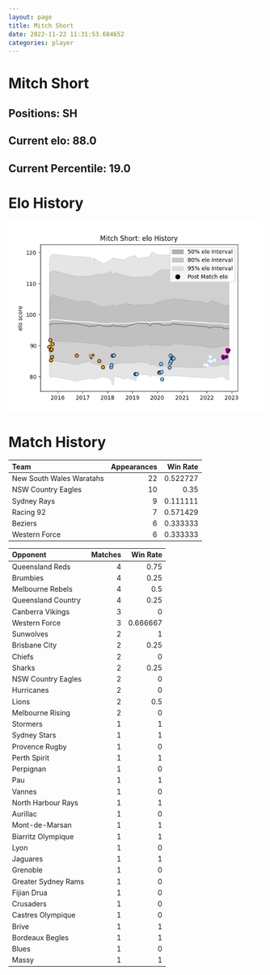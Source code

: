 ```yaml
---  
layout: page  
title: Mitch Short  
date: 2022-11-22 11:31:53.684652  
categories: player  
---
```

# Mitch Short

## Positions: SH

## Current elo: 88.0

## Current Percentile: 19.0

# Elo History


![elo history](history_MitchShort.png)
# Match History


| Team                     |   Appearances |   Win Rate |
|:-------------------------|--------------:|-----------:|
| New South Wales Waratahs |            22 |   0.522727 |
| NSW Country Eagles       |            10 |   0.35     |
| Sydney Rays              |             9 |   0.111111 |
| Racing 92                |             7 |   0.571429 |
| Beziers                  |             6 |   0.333333 |
| Western Force            |             6 |   0.333333 |

| Opponent            |   Matches |   Win Rate |
|:--------------------|----------:|-----------:|
| Queensland Reds     |         4 |   0.75     |
| Brumbies            |         4 |   0.25     |
| Melbourne Rebels    |         4 |   0.5      |
| Queensland Country  |         4 |   0.25     |
| Canberra Vikings    |         3 |   0        |
| Western Force       |         3 |   0.666667 |
| Sunwolves           |         2 |   1        |
| Brisbane City       |         2 |   0.25     |
| Chiefs              |         2 |   0        |
| Sharks              |         2 |   0.25     |
| NSW Country Eagles  |         2 |   0        |
| Hurricanes          |         2 |   0        |
| Lions               |         2 |   0.5      |
| Melbourne Rising    |         2 |   0        |
| Stormers            |         1 |   1        |
| Sydney Stars        |         1 |   1        |
| Provence Rugby      |         1 |   0        |
| Perth Spirit        |         1 |   1        |
| Perpignan           |         1 |   0        |
| Pau                 |         1 |   1        |
| Vannes              |         1 |   0        |
| North Harbour Rays  |         1 |   1        |
| Aurillac            |         1 |   0        |
| Mont-de-Marsan      |         1 |   1        |
| Biarritz Olympique  |         1 |   1        |
| Lyon                |         1 |   0        |
| Jaguares            |         1 |   1        |
| Grenoble            |         1 |   0        |
| Greater Sydney Rams |         1 |   0        |
| Fijian Drua         |         1 |   0        |
| Crusaders           |         1 |   0        |
| Castres Olympique   |         1 |   0        |
| Brive               |         1 |   1        |
| Bordeaux Begles     |         1 |   1        |
| Blues               |         1 |   0        |
| Massy               |         1 |   1        |
